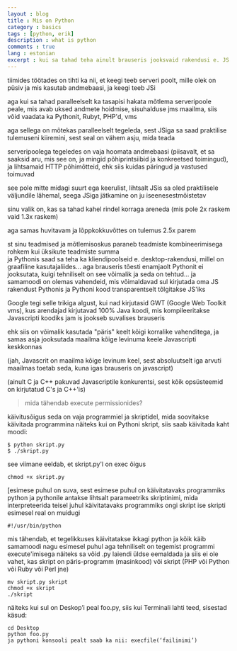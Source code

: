 ```yaml
---
layout : blog
title : Mis on Python
category : basics
tags : [python, erik]
description : what is python
comments : true
lang : estonian
excerpt : kui sa tahad teha ainult brauseris jooksvaid rakendusi e. JS rakendusi, mille üks omadustest on see, et nende olek/andmed pole püsivad ja peale igat refreshi on jälle algolek, siis piisab Javascriptist..
---
```


tiimides töötades on tihti ka nii, et keegi teeb serveri poolt, mille olek on püsiv ja mis kasutab andmebaasi, ja keegi teeb JSi
 
aga kui sa tahad paralleelselt ka tasapisi hakata mõtlema serveripoole peale, mis avab uksed andmete hoidmise, sisuhalduse jms maailma, siis võid vaadata ka Pythonit, Rubyt, PHP'd, vms
 
aga sellega on mõtekas paralleelselt tegeleda, sest JSiga sa saad praktilise tulemuseni kiiremini, sest seal on vähem asju, mida teada
 
serveripoolega tegeledes on vaja hoomata andmebaasi (piisavalt, et sa saaksid aru, mis see on, ja mingid põhiprintsiibid ja konkreetsed toimingud), ja lihtsamaid HTTP põhimõtteid, ehk siis kuidas päringud ja vastused toimuvad
 
see pole mitte midagi suurt ega keerulist, lihtsalt JSis sa oled praktilisele väljundile lähemal, seega JSiga jätkamine on ju iseenesestmõistetav
 
sinu valik on, kas sa tahad kahel rindel korraga areneda (mis pole 2x raskem vaid 1.3x raskem)
 
aga samas huvitavam ja lõppkokkuvõttes on tulemus 2.5x parem
 
st sinu teadmised ja mõtlemisoskus paraneb teadmiste kombineerimisega rohkem kui üksikute teadmiste summa  
ja Pythonis saad sa teha ka kliendipoolseid e. desktop-rakendusi, millel on graafiline kasutajaliides... aga brauseris tõesti enamjaolt Pythonit ei jooksutata, kuigi tehniliselt on see võimalik ja seda on tehtud... ja samamoodi on olemas vahendeid, mis võimaldavad sul kirjutada oma JS rakendust Pythonis ja Pythoni kood transparentselt tõlgitakse JS'iks
 
Google tegi selle trikiga algust, kui nad kirjutasid GWT (Google Web Toolkit vms), kus arendajad kirjutavad 100% Java koodi, mis kompileeritakse Javascripti koodiks jam is jookseb suvalises brauseris
 
ehk siis on võimalik kasutada "päris" keelt kõigi korralike vahenditega, ja samas asja jooksutada maailma kõige levinuma keele Javascripti keskkonnas
 
(jah, Javascrit on maailma kõige levinum keel, sest absoluutselt iga arvuti maailmas toetab seda, kuna igas brauseris on javascript)
 
(ainult C ja C++ pakuvad Javascriptile konkurentsi, sest kõik opsüsteemid on kirjutatud C's ja C++'is)

> mida tähendab execute permissionides?

käivitusõigus
seda on vaja programmiel ja skriptidel, mida soovitakse käivitada programmina
näiteks kui on Pythoni skript, siis saab käivitada kaht moodi:

	$ python skript.py
	$ ./skript.py

see viimane eeldab, et skript.py'l on exec õigus

	chmod +x skript.py

[esimese puhul on suva, sest esimese puhul on käivitatavaks programmiks python
ja pythonile antakse lihtsalt parameetriks skriptinimi, mida interpreteerida
teisel juhul käivitatavaks programmiks ongi skript ise
skripti esimesel real on muidugi 

	#!/usr/bin/python

mis tähendab, et tegelikkuses käivitatakse ikkagi python ja kõik käib samamoodi nagu esimesel puhul
aga tehniliselt on tegemist programmi execute'imisega
näiteks sa võid .py laiendi üldse eemaldada ja siis ei ole vahet, kas skript on päris-programm (masinkood) või skript (PHP või Python või Ruby või Perl jne)

	mv skript.py skript
	chmod +x skript
	./skript

näiteks kui sul on Deskop’i peal foo.py, siis kui Terminali lahti teed, sisestad käsud:

	cd Desktop
	python foo.py
	ja pythoni konsooli pealt saab ka nii: execfile(‘failinimi’)	
